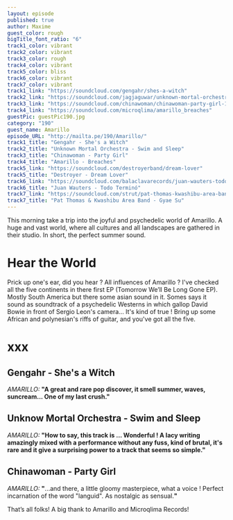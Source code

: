 ```yaml
---
layout: episode
published: true
author: Maxime
guest_color: rough
bigTitle_font_ratio: "6"
track1_color: vibrant
track2_color: vibrant
track3_color: rough
track4_color: vibrant
track5_color: bliss
track6_color: vibrant
track7_color: vibrant
track1_link: "https://soundcloud.com/gengahr/shes-a-witch"
track2_link: "https://soundcloud.com/jagjaguwar/unknown-mortal-orchestra-swim"
track3_link: "https://soundcloud.com/chinawoman/chinawoman-party-girl-1"
track4_link: "https://soundcloud.com/microqlima/amarillo_breaches"
guestPic: guestPic190.jpg
category: "190"
guest_name: Amarillo
episode_URL: "http://mailta.pe/190/Amarillo/"
track1_title: "Gengahr - She's a Witch"
track2_title: "Unknown Mortal Orchestra - Swim and Sleep"
track3_title: "Chinawoman - Party Girl"
track4_title: "Amarillo - Breaches"
track5_link: "https://soundcloud.com/destroyerband/dream-lover"
track5_title: "Destroyer - Dream Lover"
track6_link: "https://soundcloud.com/balaclavarecords/juan-wauters-todo-termino"
track6_title: "Juan Wauters - Todo Terminó"
track7_link: "https://soundcloud.com/strut/pat-thomas-kwashibu-area-band-gyae-su"
track7_title: "Pat Thomas & Kwashibu Area Band - Gyae Su"
---
```



<p id="introduction">This morning take a trip into the joyful and psychedelic world of Amarillo. A huge and vast world, where all cultures and all landscapes are gathered in their studio. In short, the perfect summer sound. </p>
 
# Hear the World

Prick up one's ear, did you hear ? All influences of Amarillo ? I've checked all the five continents in there first EP (Tomorrow We’ll Be Long Gone EP). Mostly South America but there some asian sound in it. Somes says it sound as soundtrack of a psychedelic Westerns in which gallop David Bowie in front of Sergio Leon's camera... It's kind of true ! Bring up some African and polynesian's riffs of guitar, and you've got all the five.   
 
# xxx

## Gengahr - She's a Witch
_AMARILLO:_ **"**A great and rare pop discover, it smell summer, waves, suncream... One of my last crush.**"**
 
## Unknow Mortal Orchestra - Swim and Sleep
_AMARILLO:_ **"**How to say, this track is ... Wonderful ! A lacy writing amazingly mixed with a performance without any fuss, kind of brutal, it's rare and it give a surprising power to a track that seems so simple.**"**
 
## Chinawoman - Party Girl
_AMARILLO:_ **"**...and there, a little gloomy masterpiece, what a voice ! Perfect incarnation of the word "languid". As nostalgic as sensual.**"**
 
<p id="outroduction">
That’s all folks! A big thank to Amarillo and Microqlima Records! 
</p>
